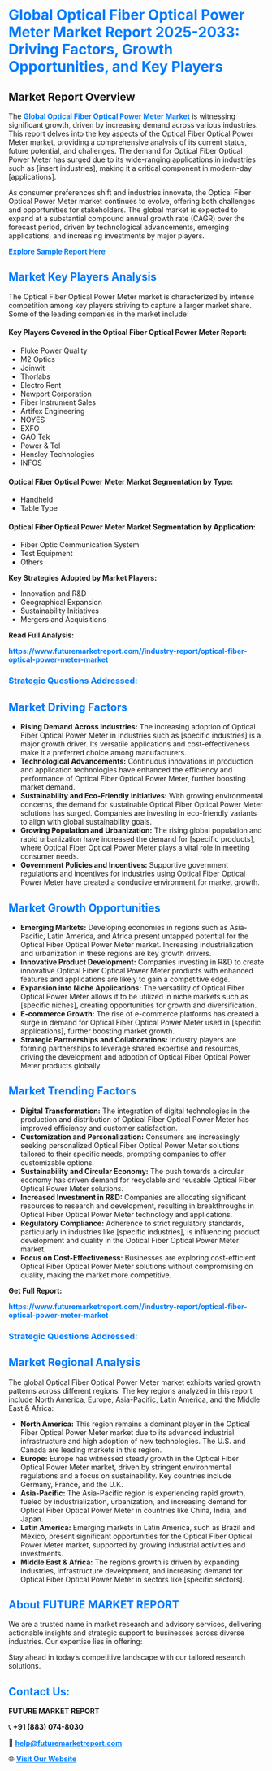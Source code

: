 <h1 style="color: #007BFF;">Global Optical Fiber Optical Power Meter Market Report 2025-2033: Driving Factors, Growth Opportunities, and Key Players</h1>

<section id="overview">
<h2>Market Report Overview</h2>
<p>The <a href="https://www.futuremarketreport.com//industry-report/optical-fiber-optical-power-meter-market" style="color: #007BFF; text-decoration: none;"><strong>Global Optical Fiber Optical Power Meter Market</strong></a> is witnessing significant growth, driven by increasing demand across various industries. This report delves into the key aspects of the Optical Fiber Optical Power Meter market, providing a comprehensive analysis of its current status, future potential, and challenges. The demand for Optical Fiber Optical Power Meter has surged due to its wide-ranging applications in industries such as [insert industries], making it a critical component in modern-day [applications].</p>
<p>As consumer preferences shift and industries innovate, the Optical Fiber Optical Power Meter market continues to evolve, offering both challenges and opportunities for stakeholders. The global market is expected to expand at a substantial compound annual growth rate (CAGR) over the forecast period, driven by technological advancements, emerging applications, and increasing investments by major players.</p>
</section>

<section id="overview">
<p><a href="https://www.futuremarketreport.com//request-sample/reportId=76423" style="color: #007BFF; text-decoration: none;"><strong>Explore Sample Report Here</strong></a></p>
</section>

<section id="key-players">
<h2 style="color: #007BFF;">Market Key Players Analysis</h2>
<p>The Optical Fiber Optical Power Meter market is characterized by intense competition among key players striving to capture a larger market share. Some of the leading companies in the market include:</p>
<h4>Key Players Covered in the Optical Fiber Optical Power Meter Report:</h4>
<ul><li>Fluke Power Quality</li><li>M2 Optics</li><li>Joinwit</li><li>Thorlabs</li><li>Electro Rent</li><li>Newport Corporation</li><li>Fiber Instrument Sales</li><li>Artifex Engineering</li><li>NOYES</li><li>EXFO</li><li>GAO Tek</li><li>Power &amp; Tel</li><li>Hensley Technologies</li><li>INFOS</li></ul>
<h4>Optical Fiber Optical Power Meter Market Segmentation by Type:</h4>
<ul><li>Handheld</li><li>Table Type</li></ul>

<h4>Optical Fiber Optical Power Meter Market Segmentation by Application:</h4>
<ul><li>Fiber Optic Communication System</li><li>Test Equipment</li><li>Others</li></ul>
<p><strong>Key Strategies Adopted by Market Players:</strong></p>
<ul>
<li>Innovation and R&D</li>
<li>Geographical Expansion</li>
<li>Sustainability Initiatives</li>
<li>Mergers and Acquisitions</li>
</ul>
</section>

<section>
<p><strong>Read Full Analysis: </strong></p><a href="https://www.futuremarketreport.com//industry-report/optical-fiber-optical-power-meter-market" style="color: #007BFF; text-decoration: none;"><strong>https://www.futuremarketreport.com//industry-report/optical-fiber-optical-power-meter-market</strong></a>
<h3 style="color: #007BFF;">Strategic Questions Addressed:</h3>
</section>

<section id="driving-factors">
<h2 style="color: #007BFF;">Market Driving Factors</h2>
<ul>
<li><strong>Rising Demand Across Industries:</strong> The increasing adoption of Optical Fiber Optical Power Meter in industries such as [specific industries] is a major growth driver. Its versatile applications and cost-effectiveness make it a preferred choice among manufacturers.</li>
<li><strong>Technological Advancements:</strong> Continuous innovations in production and application technologies have enhanced the efficiency and performance of Optical Fiber Optical Power Meter, further boosting market demand.</li>
<li><strong>Sustainability and Eco-Friendly Initiatives:</strong> With growing environmental concerns, the demand for sustainable Optical Fiber Optical Power Meter solutions has surged. Companies are investing in eco-friendly variants to align with global sustainability goals.</li>
<li><strong>Growing Population and Urbanization:</strong> The rising global population and rapid urbanization have increased the demand for [specific products], where Optical Fiber Optical Power Meter plays a vital role in meeting consumer needs.</li>
<li><strong>Government Policies and Incentives:</strong> Supportive government regulations and incentives for industries using Optical Fiber Optical Power Meter have created a conducive environment for market growth.</li>
</ul>
</section>

<section id="growth-opportunities">
<h2 style="color: #007BFF;">Market Growth Opportunities</h2>
<ul>
<li><strong>Emerging Markets:</strong> Developing economies in regions such as Asia-Pacific, Latin America, and Africa present untapped potential for the Optical Fiber Optical Power Meter market. Increasing industrialization and urbanization in these regions are key growth drivers.</li>
<li><strong>Innovative Product Development:</strong> Companies investing in R&D to create innovative Optical Fiber Optical Power Meter products with enhanced features and applications are likely to gain a competitive edge.</li>
<li><strong>Expansion into Niche Applications:</strong> The versatility of Optical Fiber Optical Power Meter allows it to be utilized in niche markets such as [specific niches], creating opportunities for growth and diversification.</li>
<li><strong>E-commerce Growth:</strong> The rise of e-commerce platforms has created a surge in demand for Optical Fiber Optical Power Meter used in [specific applications], further boosting market growth.</li>
<li><strong>Strategic Partnerships and Collaborations:</strong> Industry players are forming partnerships to leverage shared expertise and resources, driving the development and adoption of Optical Fiber Optical Power Meter products globally.</li>
</ul>
</section>

<section id="trending-factors">
<h2 style="color: #007BFF;">Market Trending Factors</h2>
<ul>
<li><strong>Digital Transformation:</strong> The integration of digital technologies in the production and distribution of Optical Fiber Optical Power Meter has improved efficiency and customer satisfaction.</li>
<li><strong>Customization and Personalization:</strong> Consumers are increasingly seeking personalized Optical Fiber Optical Power Meter solutions tailored to their specific needs, prompting companies to offer customizable options.</li>
<li><strong>Sustainability and Circular Economy:</strong> The push towards a circular economy has driven demand for recyclable and reusable Optical Fiber Optical Power Meter solutions.</li>
<li><strong>Increased Investment in R&D:</strong> Companies are allocating significant resources to research and development, resulting in breakthroughs in Optical Fiber Optical Power Meter technology and applications.</li>
<li><strong>Regulatory Compliance:</strong> Adherence to strict regulatory standards, particularly in industries like [specific industries], is influencing product development and quality in the Optical Fiber Optical Power Meter market.</li>
<li><strong>Focus on Cost-Effectiveness:</strong> Businesses are exploring cost-efficient Optical Fiber Optical Power Meter solutions without compromising on quality, making the market more competitive.</li>
</ul>
</section>

<section>
<p><strong>Get Full Report: </strong></p><a href="https://www.futuremarketreport.com//industry-report/optical-fiber-optical-power-meter-market" style="color: #007BFF; text-decoration: none;"><strong>https://www.futuremarketreport.com//industry-report/optical-fiber-optical-power-meter-market</strong></a>
<h3 style="color: #007BFF;">Strategic Questions Addressed:</h3>
</section>


<section id="regional-analysis">
<h2 style="color: #007BFF;">Market Regional Analysis</h2>
<p>The global Optical Fiber Optical Power Meter market exhibits varied growth patterns across different regions. The key regions analyzed in this report include North America, Europe, Asia-Pacific, Latin America, and the Middle East & Africa:</p>
<ul>
<li><strong>North America:</strong> This region remains a dominant player in the Optical Fiber Optical Power Meter market due to its advanced industrial infrastructure and high adoption of new technologies. The U.S. and Canada are leading markets in this region.</li>
<li><strong>Europe:</strong> Europe has witnessed steady growth in the Optical Fiber Optical Power Meter market, driven by stringent environmental regulations and a focus on sustainability. Key countries include Germany, France, and the U.K.</li>
<li><strong>Asia-Pacific:</strong> The Asia-Pacific region is experiencing rapid growth, fueled by industrialization, urbanization, and increasing demand for Optical Fiber Optical Power Meter in countries like China, India, and Japan.</li>
<li><strong>Latin America:</strong> Emerging markets in Latin America, such as Brazil and Mexico, present significant opportunities for the Optical Fiber Optical Power Meter market, supported by growing industrial activities and investments.</li>
<li><strong>Middle East & Africa:</strong> The region’s growth is driven by expanding industries, infrastructure development, and increasing demand for Optical Fiber Optical Power Meter in sectors like [specific sectors].</li>
</ul>
</section>

<footer>
<h2 style="color: #007BFF;">About FUTURE MARKET REPORT</h2>
<p>We are a trusted name in market research and advisory services, delivering actionable insights and strategic support to businesses across diverse industries. Our expertise lies in offering:</p>

<p>Stay ahead in today’s competitive landscape with our tailored research solutions.</p>

<h2 style="color: #007BFF;">Contact Us:</h2>
<p><strong>FUTURE MARKET REPORT</strong></p>
<p>📞 <strong>+91 (883) 074-8030</strong></p>
<p>📧 <strong><a href="mailto:help@futuremarketreport.com" style="color: #007BFF;">help@futuremarketreport.com</a></strong></p>
<p>🌐 <strong><a href="https://www.futuremarketreport.com/" style="color: #007BFF;">Visit Our Website</a></strong></p>
</footer>